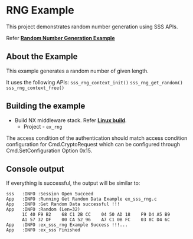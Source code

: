 # RNG Example

This project demonstrates random number generation using SSS APIs.

Refer [**Random Number Generation Example**](./ex_sss_rng.c)

## About the Example

This example generates a random number of given length.

It uses the following APIs:
    `sss_rng_context_init()`
    `sss_rng_get_random()`
    `sss_rng_context_free()`

## Building the example

- Build NX middleware stack. Refer [**Linux build**](../../../doc/linux/readme.md).
	- Project - `ex_rng`

The access condition of the authentication should match access condition
configuration for Cmd.CryptoRequest which can be configured through
Cmd.SetConfiguration Option 0x15.

## Console output

If everything is successful, the output will be similar to:
```
sss   :INFO :Session Open Succeed
App   :INFO :Running Get Random Data Example ex_sss_rng.c
App   :INFO :Get Random Data successful !!!
App   :INFO :Random (Len=32)
      1C 40 F9 B2    68 C1 2B CC    04 50 AD 18    F9 D4 A5 B9
      A1 57 32 DF    00 CA 52 96    A7 C1 0B FC    03 8C D4 6C
App   :INFO :ex_sss_rng Example Success !!!...
App   :INFO :ex_sss Finished
```

